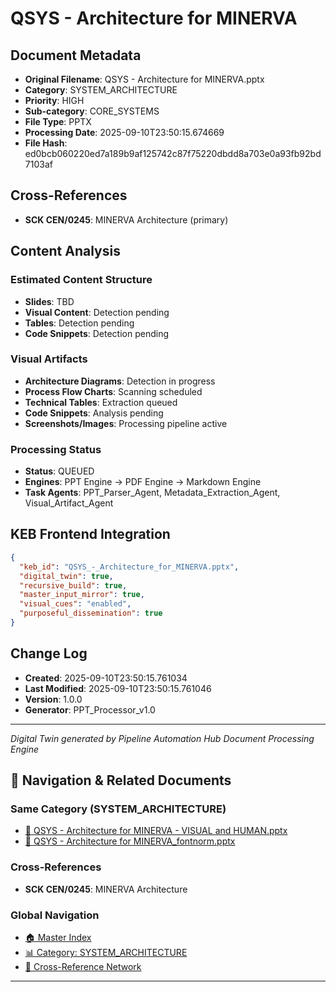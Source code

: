 # QSYS - Architecture for MINERVA

## Document Metadata
- **Original Filename**: QSYS - Architecture for MINERVA.pptx
- **Category**: SYSTEM_ARCHITECTURE
- **Priority**: HIGH
- **Sub-category**: CORE_SYSTEMS
- **File Type**: PPTX
- **Processing Date**: 2025-09-10T23:50:15.674669
- **File Hash**: ed0bcb060220ed7a189b9af125742c87f75220dbdd8a703e0a93fb92bd7103af

## Cross-References
- **SCK CEN/0245**: MINERVA Architecture (primary)

## Content Analysis
### Estimated Content Structure
- **Slides**: TBD
- **Visual Content**: Detection pending
- **Tables**: Detection pending
- **Code Snippets**: Detection pending

### Visual Artifacts
- **Architecture Diagrams**: Detection in progress
- **Process Flow Charts**: Scanning scheduled  
- **Technical Tables**: Extraction queued
- **Code Snippets**: Analysis pending
- **Screenshots/Images**: Processing pipeline active

### Processing Status
- **Status**: QUEUED
- **Engines**: PPT Engine → PDF Engine → Markdown Engine
- **Task Agents**: PPT_Parser_Agent, Metadata_Extraction_Agent, Visual_Artifact_Agent

## KEB Frontend Integration
```json
{
  "keb_id": "QSYS_-_Architecture_for_MINERVA.pptx",
  "digital_twin": true,
  "recursive_build": true,
  "master_input_mirror": true,
  "visual_cues": "enabled",
  "purposeful_dissemination": true
}
```

## Change Log
- **Created**: 2025-09-10T23:50:15.761034
- **Last Modified**: 2025-09-10T23:50:15.761046
- **Version**: 1.0.0
- **Generator**: PPT_Processor_v1.0

---
*Digital Twin generated by Pipeline Automation Hub Document Processing Engine*


## 🧭 Navigation & Related Documents

### Same Category (SYSTEM_ARCHITECTURE)
- [📄 QSYS - Architecture for MINERVA - VISUAL and HUMAN.pptx](./QSYS_-_Architecture_for_MINERVA_-_VISUAL_and_HUMAN.md)
- [📄 QSYS - Architecture for MINERVA_fontnorm.pptx](./QSYS_-_Architecture_for_MINERVA_fontnorm.md)

### Cross-References
- **SCK CEN/0245**: MINERVA Architecture

### Global Navigation
- [🏠 Master Index](../recursive_build/master_index.md)
- [📊 Category: SYSTEM_ARCHITECTURE](../recursive_build/category_system_architecture.md)
- [🔗 Cross-Reference Network](../recursive_build/cross_reference_network.md)

---

